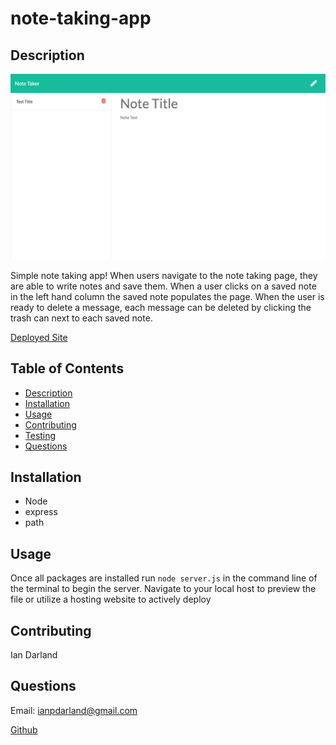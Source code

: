 # note-taking-app

## Description 

![screenshot](assets/note_taker.png)

Simple note taking app! When users navigate to the note taking page, they are able to write notes and save them. When a user clicks on a saved note in the left hand column the saved note populates the page. When the user is ready to delete a message, each message can be deleted by clicking the trash can next to each saved note. 

[Deployed Site](note-taker-iand.herokuapp.com/)

## Table of Contents

- [Description](#description)
- [Installation](#installation)
- [Usage](#usage)
- [Contributing](#contributing)
- [Testing](#testing)
- [Questions](#questions)
## Installation

- Node
- express
- path

## Usage

Once all packages are installed run `node server.js` in the command line of the terminal to begin the server. Navigate to your local host to preview the file or utilize a hosting website to actively deploy

## Contributing

Ian Darland

## Questions

Email: ianpdarland@gmail.com

[Github](www.github.com/iandarland)